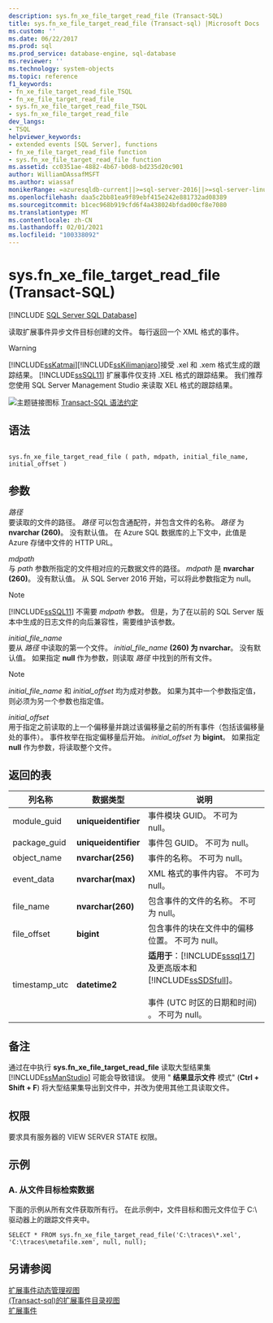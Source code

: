 ```yaml
---
description: sys.fn_xe_file_target_read_file (Transact-SQL)
title: sys.fn_xe_file_target_read_file (Transact-sql) |Microsoft Docs
ms.custom: ''
ms.date: 06/22/2017
ms.prod: sql
ms.prod_service: database-engine, sql-database
ms.reviewer: ''
ms.technology: system-objects
ms.topic: reference
f1_keywords:
- fn_xe_file_target_read_file_TSQL
- fn_xe_file_target_read_file
- sys.fn_xe_file_target_read_file_TSQL
- sys.fn_xe_file_target_read_file
dev_langs:
- TSQL
helpviewer_keywords:
- extended events [SQL Server], functions
- fn_xe_file_target_read_file function
- sys.fn_xe_file_target_read_file function
ms.assetid: cc0351ae-4882-4b67-b0d8-bd235d20c901
author: WilliamDAssafMSFT
ms.author: wiassaf
monikerRange: =azuresqldb-current||>=sql-server-2016||>=sql-server-linux-2017||=azuresqldb-mi-current
ms.openlocfilehash: daa5c2bb81ea9f89ebf415e242e881732ad08389
ms.sourcegitcommit: b1cec968b919cfd6f4a438024bfdad00cf8e7080
ms.translationtype: MT
ms.contentlocale: zh-CN
ms.lasthandoff: 02/01/2021
ms.locfileid: "100338092"
---
```

# <a name="sysfn_xe_file_target_read_file-transact-sql"></a>sys.fn_xe_file_target_read_file (Transact-SQL)
[!INCLUDE [SQL Server SQL Database](../../includes/applies-to-version/sql-asdb.md)]

  读取扩展事件异步文件目标创建的文件。 每行返回一个 XML 格式的事件。  
  
> [!WARNING]  
>  [!INCLUDE[ssKatmai](../../includes/sskatmai-md.md)][!INCLUDE[ssKilimanjaro](../../includes/sskilimanjaro-md.md)]接受 .xel 和 .xem 格式生成的跟踪结果。 [!INCLUDE[ssSQL11](../../includes/sssql11-md.md)] 扩展事件仅支持 .XEL 格式的跟踪结果。 我们推荐您使用 SQL Server Management Studio 来读取 XEL 格式的跟踪结果。    
  
 ![主题链接图标](../../database-engine/configure-windows/media/topic-link.gif "“主题链接”图标") [Transact-SQL 语法约定](../../t-sql/language-elements/transact-sql-syntax-conventions-transact-sql.md)  
  
## <a name="syntax"></a>语法  
  
```  
  
sys.fn_xe_file_target_read_file ( path, mdpath, initial_file_name, initial_offset )  
```  
  
## <a name="arguments"></a>参数  
 *路径*  
 要读取的文件的路径。 *路径* 可以包含通配符，并包含文件的名称。 *路径* 为 **nvarchar (260)**。 没有默认值。 在 Azure SQL 数据库的上下文中，此值是 Azure 存储中文件的 HTTP URL。
  
 *mdpath*  
 与 *path* 参数所指定的文件相对应的元数据文件的路径。 *mdpath* 是 **nvarchar (260)**。 没有默认值。 从 SQL Server 2016 开始，可以将此参数指定为 null。
  
> [!NOTE]  
>  [!INCLUDE[ssSQL11](../../includes/sssql11-md.md)] 不需要 *mdpath* 参数。 但是，为了在以前的 SQL Server 版本中生成的日志文件的向后兼容性，需要维护该参数。  
  
 *initial_file_name*  
 要从 *路径* 中读取的第一个文件。 *initial_file_name* **(260) 为 nvarchar**。 没有默认值。 如果指定 **null** 作为参数，则读取 *路径* 中找到的所有文件。  
  
> [!NOTE]  
>  *initial_file_name* 和 *initial_offset* 均为成对参数。 如果为其中一个参数指定值，则必须为另一个参数也指定值。  
  
 *initial_offset*  
 用于指定之前读取的上一个偏移量并跳过该偏移量之前的所有事件（包括该偏移量处的事件）。 事件枚举在指定偏移量后开始。 *initial_offset* 为 **bigint**。 如果指定 **null** 作为参数，将读取整个文件。  
  
## <a name="table-returned"></a>返回的表  
  
|列名称|数据类型|说明|  
|-----------------|---------------|-----------------|  
|module_guid|**uniqueidentifier**|事件模块 GUID。 不可为 null。|  
|package_guid|**uniqueidentifier**|事件包 GUID。 不可为 null。|  
|object_name|**nvarchar(256)**|事件的名称。 不可为 null。|  
|event_data|**nvarchar(max)**|XML 格式的事件内容。 不可为 null。|  
|file_name|**nvarchar(260)**|包含事件的文件的名称。 不可为 null。|  
|file_offset|**bigint**|包含事件的块在文件中的偏移位置。 不可为 null。|  
|timestamp_utc|**datetime2**|**适用于**：[!INCLUDE[sssql17](../../includes/sssql17-md.md)] 及更高版本和 [!INCLUDE[ssSDSfull](../../includes/sssdsfull-md.md)]。<br /><br />事件 (UTC 时区的日期和时间) 。 不可为 null。|  

  
## <a name="remarks"></a>备注  
 通过在中执行 **sys.fn_xe_file_target_read_file** 读取大型结果集 [!INCLUDE[ssManStudio](../../includes/ssmanstudio-md.md)] 可能会导致错误。 使用 " **结果显示文件** 模式" (**Ctrl + Shift + F**) 将大型结果集导出到文件中，并改为使用其他工具读取文件。  
  
## <a name="permissions"></a>权限  
 要求具有服务器的 VIEW SERVER STATE 权限。  
  
## <a name="examples"></a>示例  
  
### <a name="a-retrieving-data-from-file-targets"></a>A. 从文件目标检索数据  
 下面的示例从所有文件获取所有行。 在此示例中，文件目标和图元文件位于 C:\ 驱动器上的跟踪文件夹中。  
  
```  
SELECT * FROM sys.fn_xe_file_target_read_file('C:\traces\*.xel', 'C:\traces\metafile.xem', null, null);  
```  
  
## <a name="see-also"></a>另请参阅  
 [扩展事件动态管理视图](../../relational-databases/system-dynamic-management-views/extended-events-dynamic-management-views.md)   
 [&#40;Transact-sql&#41;的扩展事件目录视图 ](../../relational-databases/system-catalog-views/extended-events-catalog-views-transact-sql.md)   
 [扩展事件](../../relational-databases/extended-events/extended-events.md)  
  
  
